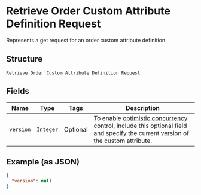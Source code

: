 
# Retrieve Order Custom Attribute Definition Request

Represents a get request for an order custom attribute definition.

## Structure

`Retrieve Order Custom Attribute Definition Request`

## Fields

| Name | Type | Tags | Description |
|  --- | --- | --- | --- |
| `version` | `Integer` | Optional | To enable [optimistic concurrency](https://developer.squareup.com/docs/build-basics/common-api-patterns/optimistic-concurrency)<br>control, include this optional field and specify the current version of the custom attribute. |

## Example (as JSON)

```json
{
  "version": null
}
```

